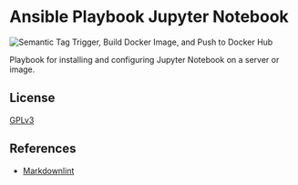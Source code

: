 # Ansible Playbook Jupyter Notebook

![Semantic Tag Trigger, Build Docker Image, and Push to Docker Hub](https://github.com/bryannice/ansible-playbook-jupyter-notebook/workflows/Semantic%20Tag%20Trigger,%20Build%20Docker%20Image,%20and%20Push%20to%20Docker%20Hub/badge.svg?branch=master)

Playbook for installing and configuring Jupyter Notebook on a server or image.

## License

[GPLv3](LICENSE)

## References

* [Markdownlint](https://dlaa.me/markdownlint/)
